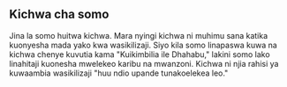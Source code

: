## Kichwa cha somo

Jina la somo huitwa kichwa. Mara nyingi kichwa ni muhimu sana katika kuonyesha mada yako kwa wasikilizaji. Siyo kila somo linapaswa kuwa na kichwa chenye kuvutia kama "Kuikimbilia ile Dhahabu," lakini somo lako linahitaji kuonesha mwelekeo karibu na mwanzoni. Kichwa ni njia rahisi ya kuwaambia wasikilizaji "huu ndio upande tunakoelekea leo."

